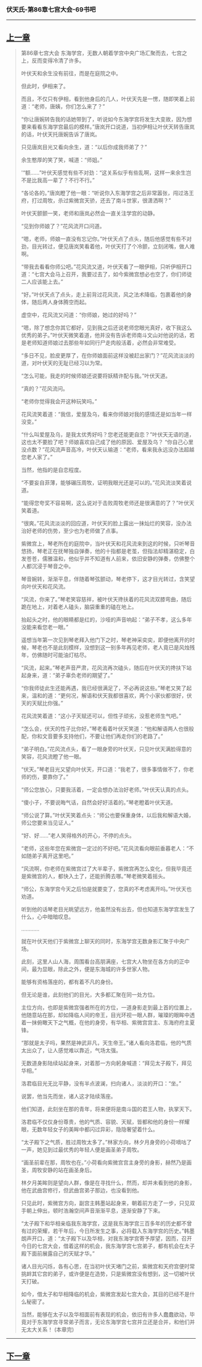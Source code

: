 ### 伏天氏-第86章七宫大会-69书吧

--------
[上一章](./ea0c603e27765f8fb7da6186602cfabc.md)
--------


>
>
>
>第86章七宫大会
>东海学宫，无数人朝着学宫中央广场汇聚而去，七宫之上，反而变得冷清了许多。
>
>叶伏天和余生没有前往，而是在庭院之中。
>
>但此时，伊相来了。
>
>而且，不仅只有伊相，看到他身后的几人，叶伏天先是一愣，随即笑着上前道：“老师，唐姨，你们怎么来了？”
>
>“你让唐婉转告我的话她带到了，听说如今东海学宫将发生大变故，因为想要来看看东海学宫最后的模样。”唐岚开口说道，当初伊相让叶伏天转告唐岚的话，叶伏天托唐婉告诉了唐岚。
>
>只见唐岚目光又看向余生，道：“以后你成我师弟了？”
>
>余生憨厚的笑了笑，喊道：“师姐。”
>
>'“额……”叶伏天感觉有些不对劲：“这关系似乎有些乱啊，这样一来余生岂不是比我高一辈了？不行不行。”
>
>“各论各的。”唐岚瞪了他一眼：“听说你入东海学宫之后非常嚣张，闯过洛王府，打过周牧，杀过紫微宫天骄，还去了南斗世家，很潇洒啊？”
>
>叶伏天颤颤一笑，老师和唐岚必然会一直关注学宫的动静。
>
>“见到你师娘了？”花风流开口问道。
>
>“嗯，老师，师娘一直没有忘记你。”叶伏天点了点头，随后他感觉有些不对劲，目光转过，便见唐岚笑看着他，叶伏天打了个冷颤，立刻闭嘴，做人难啊。
>
>“带我去看看你师公吧。”花风流又道，叶伏天看了一眼伊相，只听伊相开口道：“七宫大会马上召开，我要过去了，如今紫微宫想必也空了，你们师徒二人应该能上去。”
>
>“好。”叶伏天点了点头，走上前背过花风流，风之法术降临，包裹着他的身体，随后两人身体腾空而起。
>
>虚空中，花风流又问道：“你师娘，她过的好吗？”
>
>“嗯，除了想念你其它都好，见到我之后还说老师您眼光真好，收下我这么优秀的弟子。”叶伏天微笑着道，他并没有告诉老师南斗文山对他说的话，若是老师知道师娘过去那些年如同行尸走肉般活着，必然会非常难受。
>
>“多日不见，脸皮更厚了，在你师娘面前这样没被赶出家门？”花风流淡淡的道，对叶伏天的无耻已经习以为常。
>
>“怎么可能，我走的时候师娘还说要将妖精许配与我。”叶伏天道。
>
>“真的？”花风流问。
>
>“老师你觉得我会开这种玩笑吗。”
>
>花风流笑着道：“我信，爱屋及乌，看来你师娘对我的感情还是如当年一样没变。”
>
>“什么叫爱屋及乌，是我太优秀好吗？您老还能更自恋？”叶伏天无语的道，这也太不要脸了吧？师娘喜欢自己成了他的原因、爱屋及乌？
>“你自己心里没点数？”花风流声音高冷，叶伏天认输道：“老师，看来我永远没办法超越您老人家了。”
>
>当然，他指的是自恋程度。
>
>“不要妄自菲薄，能够碾压周牧，证明我眼光还是可以的。”花风流淡笑着说道。
>
>“能得您夸奖不容易啊，这么说对于击败周牧老师还是很满意的了？”叶伏天笑着道。
>
>“很爽。”花风流淡淡的回应道，叶伏天的脸上露出一抹灿烂的笑容，没办法治好老师的伤势，至少也为老师做了点事。
>
>紫微宫上，琴老所在的庭院中，当叶伏天和花风流来到这的时候，只听琴音悠扬，琴老正在抚琴独自弹奏，他的十指都是老茧，但指法却精湛稳定，白发苍苍，儒雅温和，他似乎并不知道有人前来，依旧安静的弹奏，仿佛整个人都沉浸于琴音之中。
>
>琴音婉转，渐渐平息，伴随着琴弦颤动，琴老停下，这才目光转过，含笑望向叶伏天和花风流。
>
>“风流，你来了。”琴老笑容慈祥，被叶伏天搀扶着的花风流双膝弯曲，随后跪在地上，对着老人磕头，脑袋重重的磕在地上。
>
>抬起头之时，他的眼睛都是红的，沙哑的声音响起：“弟子不孝，这么多年没能来看您老一眼。”
>
>遥想当年第一次见到琴老拜入他门下之时，琴老神采奕奕，即便他离开的时候，琴老也不是此刻模样，没想到这一别多年再见老师，老人竟已是风烛残年，仿佛随时可能油灯枯尽。
>
>“风流，起来。”琴老声音严肃，花风流再次磕头，随后在叶伏天的搀扶下站起身来，道：“弟子辜负老师的期望了。”
>
>“你我师徒此生还能再遇，我已经很满足了，不必再说这些。”琴老又笑了起来，温和的道：“更何况，解语和伏天我都很喜欢，两个小家伙都很好，伏天的天赋比你强。”
>
>花风流笑着道：“这小子天赋还可以，但性子顽劣，没惹老师生气吧。”
>
>“怎么会，伏天的性子比你好。”琴老看着叶伏天笑道：“他和解语两人也很般配，你和文音要多支持他们，不要让他们再走你们的老路了。”
>
>“弟子明白。”花风流点头，看了一眼身旁的叶伏天，只见叶伏天满脸得意的笑容，花风流瞪了他一眼。
>
>“伏天。”琴老目光又望向叶伏天，开口道：“我老了，很多事情做不了，你老师的伤，要靠你了。”
>
>“师公您放心，只要我活着，一定会想办法治好老师。”叶伏天认真的点头。
>
>“傻小子，不要说晦气话，自然会好好活着的。”琴老瞪着叶伏天道。
>
>“师公说了算。”叶伏天笑着点头：“师公也要保重身体，以后我和解语大婚，师公您要来当见证人。”
>
>“好、好……”老人笑得格外的开心，不停的点头。
>
>“老师，这些年您在紫微宫一定过的不好吧。”花风流看向眼前垂暮老人：“不如随弟子离开这里吧。”
>
>“风流啊，你老师在紫微宫过了大半辈子，紫微宫再怎么变化，但我毕竟还是紫微宫的人，都快入土了，还能折腾去哪。”琴老微笑着摇头。
>
>“师公，东海学宫今天之后怕是就要变了，您真的不考虑离开吗。”叶伏天也劝道。
>
>听到他的话琴老目光眺望远方，他虽然没有出去，但也知道东海学宫发生了什么，心中暗暗叹息。
>
>…………
>
>就在叶伏天他们于紫微宫上聊天的同时，东海学宫无数身影汇聚于中央广场。
>
>此刻，这里人山人海，周围看台高朋满座，七宫大人物坐在各方向的正中间，最为显眼，除此之外，便是东海城的许多世家人物。
>
>能够有资格落座的，都有着不凡的身份。
>
>但无论是谁，此刻他们的目光，大多都汇聚在同一处方位。
>
>主位方向，也即是紫微宫强者所在的方位，一道身影走到最上首的位置上，他随意站在那，却如降临人间的帝王，目光环视一眼人群，璀璨的眼眸中透着一抹俯瞰天下之气概，在他的身旁，有华相、紫微宫宫主、东海府府主夏锋。
>
>“那就是太子吗，果然是神武非凡，天生帝王。”诸人看向洛君临，他的气质太出众了，让人感觉难以靠近，气场太强。
>
>无数道身影陆续站起身来，对着那一方向躬身喊道：“拜见太子殿下，拜见华相。”
>
>洛君临目光无比平静，没有半点波澜，扫向诸人，淡淡的开口：“坐。”
>
>说罢，他当先而坐，诸人这才陆续落座。
>
>他们知道，此刻坐在那的青年，将来便将是南斗国的君王人物，执掌天下。
>
>洛君临不仅仅身份尊贵，他的气质、容貌、天赋，皆都和他的身份一样耀眼，无数年轻女子的美眸中都闪过异彩，隐隐奢望着什么。
>
>“太子殿下之气质，胜过周牧太多了。”林家方向，林夕月身旁的小荷嘀咕了一声，她见到过最优秀的年轻人便是画圣弟子周牧。
>
>“画圣前辈在那，周牧也在。”小荷看向紫微宫宫主身旁的身影，赫然乃是画圣，周牧安静的站在画圣身后。
>
>林夕月美眸则是望向人群，像是在寻找什么，然而，却并未看到他的身影，他在武曲宫修行，但武曲宫弟子那边，也没看到他。
>
>只见此时，紫微宫方向，副宫主韩墨站起身来，朝着前方走了一步，只见双手朝上伸出，顿时浩瀚空间声音渐渐平息，逐渐安静了下来。
>
>“太子殿下和华相亲临我东海学宫，这是我东海学宫三百多年的历史都不曾有过的荣耀，若干年后，今日所发生之事，必将载入东海学宫的历史。”韩墨朗声开口，道：“太子殿下以及华相，对我东海学宫寄予厚望，因而，召开今日的七宫大会，借着这样的机会，我东海学宫七宫弟子，都有机会在太子殿下面前展露自己的天赋才华。”
>
>诸人目光闪烁，各有心思，在当初叶伏天堵门之前，紫微宫和天府宫便时常挑衅其它宫的弟子，或许便是在造势，只是紫微宫没有想到，这一切被叶伏天打破。
>
>如今，借太子和华相降临的机会，紫微宫发起七宫大会，其目的已经不是什么秘密了。
>
>当然，能够在太子以及华相面前有表现的机会，依旧有许多人蠢蠢欲动，毕竟对于东海学宫寻常弟子而言，无论东海学宫七宫并立还是合并，和他们并无太大关系！
>(本章完)
>
>

--------
[下一章](./9324bbe9bb08989b1e41779b042a664d.md)
--------

